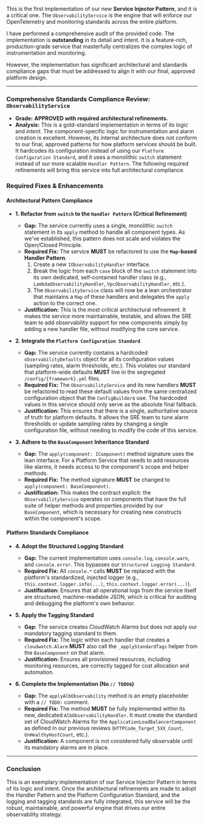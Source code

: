 This is the first implementation of our new **Service Injector Pattern**, and it is a critical one. The `ObservabilityService` is the engine that will enforce our OpenTelemetry and monitoring standards across the entire platform.

I have performed a comprehensive audit of the provided code. The implementation is **outstanding** in its detail and intent. It is a feature-rich, production-grade service that masterfully centralizes the complex logic of instrumentation and monitoring.

However, the implementation has significant architectural and standards compliance gaps that must be addressed to align it with our final, approved platform design.

---
### **Comprehensive Standards Compliance Review: `ObservabilityService`**

* **Grade:** **APPROVED with required architectural refinements.**
* **Analysis:** This is a gold-standard implementation in terms of its *logic* and *intent*. The component-specific logic for instrumentation and alarm creation is excellent. However, its internal architecture does not conform to our final, approved patterns for how platform services should be built. It hardcodes its configuration instead of using our `Platform Configuration Standard`, and it uses a monolithic `switch` statement instead of our more scalable `Handler Pattern`. The following required refinements will bring this service into full architectural compliance.

### **Required Fixes & Enhancements**

#### **Architectural Pattern Compliance**

* **1. Refactor from `switch` to the `Handler Pattern` (Critical Refinement)**
    * **Gap:** The service currently uses a single, monolithic `switch` statement in its `apply` method to handle all component types. As we've established, this pattern does not scale and violates the Open/Closed Principle.
    * **Required Fix:** The service **MUST** be refactored to use the **`Map`-based Handler Pattern**.
        1.  Create a new `IObservabilityHandler` interface.
        2.  Break the logic from each `case` block of the `switch` statement into its own dedicated, self-contained handler class (e.g., `LambdaObservabilityHandler`, `VpcObservabilityHandler`, etc.).
        3.  The `ObservabilityService` class will now be a lean orchestrator that maintains a `Map` of these handlers and delegates the `apply` action to the correct one.
    * **Justification:** This is the most critical architectural refinement. It makes the service more maintainable, testable, and allows the SRE team to add observability support for new components simply by adding a new handler file, without modifying the core service.

* **2. Integrate the `Platform Configuration Standard`**
    * **Gap:** The service currently contains a hardcoded `observabilityDefaults` object for all its configuration values (sampling rates, alarm thresholds, etc.). This violates our standard that platform-wide defaults **MUST** live in the segregated `/config/{framework}.yml` files.
    * **Required Fix:** The `ObservabilityService` and its new handlers **MUST** be refactored to read these default values from the same centralized configuration object that the `ConfigBuilder`s use. The hardcoded values in this service should only serve as the absolute final fallback.
    * **Justification:** This ensures that there is a single, authoritative source of truth for platform defaults. It allows the SRE team to tune alarm thresholds or update sampling rates by changing a single configuration file, without needing to modify the code of this service.

* **3. Adhere to the `BaseComponent` Inheritance Standard**
    * **Gap:** The `apply(component: IComponent)` method signature uses the lean interface. For a Platform Service that needs to add resources like alarms, it needs access to the component's scope and helper methods.
    * **Required Fix:** The method signature **MUST** be changed to `apply(component: BaseComponent)`.
    * **Justification:** This makes the contract explicit: the `ObservabilityService` operates on components that have the full suite of helper methods and properties provided by our `BaseComponent`, which is necessary for creating new constructs within the component's scope.

#### **Platform Standards Compliance**

* **4. Adopt the Structured Logging Standard**
    * **Gap:** The current implementation uses `console.log`, `console.warn`, and `console.error`. This bypasses our `Structured Logging Standard`.
    * **Required Fix:** All `console.*` calls **MUST** be replaced with the platform's standardized, injected logger (e.g., `this.context.logger.info(...)`, `this.context.logger.error(...)`).
    * **Justification:** Ensures that all operational logs from the service itself are structured, machine-readable JSON, which is critical for auditing and debugging the platform's own behavior.

* **5. Apply the Tagging Standard**
    * **Gap:** The service creates CloudWatch Alarms but does not apply our mandatory tagging standard to them.
    * **Required Fix:** The logic within each handler that creates a `cloudwatch.Alarm` **MUST** also call the `_applyStandardTags` helper from the `BaseComponent` on that alarm.
    * **Justification:** Ensures all provisioned resources, including monitoring resources, are correctly tagged for cost allocation and automation.

* **6. Complete the Implementation (No `// TODO`s)**
    * **Gap:** The `applyAlbObservability` method is an empty placeholder with a `// TODO:` comment.
    * **Required Fix:** The method **MUST** be fully implemented within its new, dedicated `AlbObservabilityHandler`. It must create the standard set of CloudWatch Alarms for the `ApplicationLoadBalancerComponent` as defined in our previous reviews (`HTTPCode_Target_5XX_Count`, `UnHealthyHostCount`, etc.).
    * **Justification:** A component is not considered fully observable until its mandatory alarms are in place.

---
### **Conclusion**

This is an exemplary implementation of our Service Injector Pattern in terms of its logic and intent. Once the architectural refinements are made to adopt the Handler Pattern and the Platform Configuration Standard, and the logging and tagging standards are fully integrated, this service will be the robust, maintainable, and powerful engine that drives our entire observability strategy.